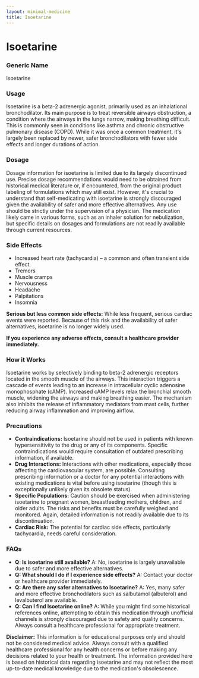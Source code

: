 ```yaml
---
layout: minimal-medicine
title: Isoetarine
---
```


# Isoetarine
### Generic Name
Isoetarine

### Usage
Isoetarine is a beta-2 adrenergic agonist, primarily used as an inhalational bronchodilator.  Its main purpose is to treat reversible airways obstruction,  a condition where the airways in the lungs narrow, making breathing difficult. This is commonly seen in conditions like asthma and chronic obstructive pulmonary disease (COPD).  While it was once a common treatment, it's largely been replaced by newer, safer bronchodilators with fewer side effects and longer durations of action.


### Dosage
Dosage information for isoetarine is limited due to its largely discontinued use.  Precise dosage recommendations would need to be obtained from historical medical literature or, if encountered, from the original product labeling of formulations which may still exist.  However, it's crucial to understand that self-medicating with isoetarine is strongly discouraged given the availability of safer and more effective alternatives. Any use should be strictly under the supervision of a physician.  The medication likely came in various forms, such as an inhaler solution for nebulization, but specific details on dosages and formulations are not readily available through current resources.


### Side Effects
* Increased heart rate (tachycardia) – a common and often transient side effect.
* Tremors
* Muscle cramps
* Nervousness
* Headache
* Palpitations
* Insomnia

**Serious but less common side effects:**  While less frequent, serious cardiac events were reported.  Because of this risk and the availability of safer alternatives, isoetarine is no longer widely used.

**If you experience any adverse effects, consult a healthcare provider immediately.**


### How it Works
Isoetarine works by selectively binding to beta-2 adrenergic receptors located in the smooth muscle of the airways.  This interaction triggers a cascade of events leading to an increase in intracellular cyclic adenosine monophosphate (cAMP).  Increased cAMP levels relax the bronchial smooth muscle, widening the airways and making breathing easier.  The mechanism also inhibits the release of inflammatory mediators from mast cells, further reducing airway inflammation and improving airflow.


### Precautions
* **Contraindications:** Isoetarine should not be used in patients with known hypersensitivity to the drug or any of its components.  Specific contraindications would require consultation of outdated prescribing information, if available.
* **Drug Interactions:**  Interactions with other medications, especially those affecting the cardiovascular system, are possible. Consulting prescribing information or a doctor for any potential interactions with existing medications is vital before using isoetarine (though this is exceptionally unlikely given its obsolete status).
* **Specific Populations:**  Caution should be exercised when administering isoetarine to pregnant women, breastfeeding mothers, children, and older adults.  The risks and benefits must be carefully weighed and monitored. Again, detailed information is not readily available due to its discontinuation.
* **Cardiac Risk:** The potential for cardiac side effects, particularly tachycardia, needs careful consideration.


### FAQs
* **Q: Is isoetarine still available?** A: No, isoetarine is largely unavailable due to safer and more effective alternatives.
* **Q: What should I do if I experience side effects?** A: Contact your doctor or healthcare provider immediately.
* **Q:  Are there any safer alternatives to Isoetarine?** A:  Yes, many safer and more effective bronchodilators such as salbutamol (albuterol) and levalbuterol are available.
* **Q: Can I find Isoetarine online?** A: While you might find some historical references online, attempting to obtain this medication through unofficial channels is strongly discouraged due to safety and quality concerns.  Always consult a healthcare professional for appropriate treatment.

**Disclaimer:** This information is for educational purposes only and should not be considered medical advice.  Always consult with a qualified healthcare professional for any health concerns or before making any decisions related to your health or treatment.  The information provided here is based on historical data regarding isoetarine and may not reflect the most up-to-date medical knowledge due to the medication's obsolescence.
